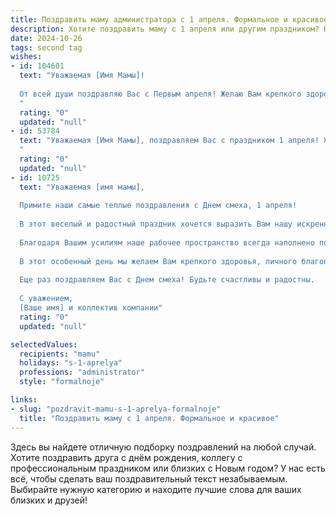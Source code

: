 ```yaml
---
title: Поздравить маму администратора с 1 апреля. Формальное и красивое
description: Хотите поздравить маму с 1 апреля или другим праздником? Наш ИИ создаст незабываемое поздравление, а вы обязательно выделитесь среди других.  
date: 2024-10-26
tags: second tag
wishes:
- id: 104601
  text: "Уважаемая [Имя Мамы]!
  
  От всей души поздравляю Вас с Первым апреля! Желаю Вам крепкого здоровья,  неиссякаемой энергии,  творческих успехов в Вашей ответственной работе администратора и  радости в каждом дне. Пусть этот день принесёт Вам только приятные  сюрпризы и отличное настроение!
  "
  rating: "0"
  updated: "null"
- id: 53784
  text: "Уважаемая [Имя Мамы], поздравляем Вас с праздником 1 апреля! Желаем Вам, чтобы в этот день Вас окружали только позитивные эмоции, а улыбка не сходила с Ваших прекрасных губ. Пусть Ваша работа Администратора приносит Вам радость и удовлетворение. Счастья, здоровья и успехов во всех делах!
  "
  rating: "0"
  updated: "null"
- id: 10725
  text: "Уважаемая [имя мамы],
  
  Примите наши самые теплые поздравления с Днем смеха, 1 апреля!
  
  В этот веселый и радостный праздник хочется выразить Вам нашу искреннюю благодарность за Вашу неустанную работу в качестве администратора. Ваше мастерство в управлении коллективом, умение находить общий язык с людьми и безупречная организация всех процессов вызывают наше восхищение.
  
  Благодаря Вашим усилиям наше рабочее пространство всегда наполнено позитивной атмосферой и эффективным взаимодействием. Ваше руководство позволяет каждому из нас раскрыть свой потенциал и добиваться успеха в наших профессиональных начинаниях.
  
  В этот особенный день мы желаем Вам крепкого здоровья, личного благополучия и новых свершений на профессиональном поприще. Пусть удача и успех сопутствуют Вам во всех Ваших начинаниях.
  
  Еще раз поздравляем Вас с Днем смеха! Будьте счастливы и радостны.
  
  С уважением,
  [Ваше имя] и коллектив компании"
  rating: "0"
  updated: "null"

selectedValues:
  recipients: "mamu"
  holidays: "s-1-aprelya"
  professions: "administrator"
  style: "formalnoje"

links:
- slug: "pozdravit-mamu-s-1-aprelya-formalnoje"
  title: "Поздравить маму с 1 апреля. Формальное и красивое"
---
```


Здесь вы найдете отличную подборку поздравлений на любой случай.
Хотите поздравить друга с днём рождения, коллегу с профессиональным праздником или близких с Новым годом? У нас есть всё, чтобы сделать ваш поздравительный текст незабываемым. Выбирайте нужную категорию и находите лучшие слова для ваших близких и друзей!
